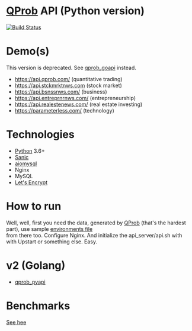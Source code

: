 # [QProb](https://github.com/xenu256/QProb) API (Python version)
[![Build Status](https://travis-ci.org/xenu256/qprob_pyapi.svg?branch=master)](https://travis-ci.org/xenu256/qprob_pyapi)

# Demo(s)

This version is deprecated. See [qprob_goapi](https://github.com/xenu256/qprob_goapi) instead.

* https://api.qprob.com/ (quantitative trading)
* https://api.stckmrktnws.com (stock market)
* https://api.bsnssnws.com/ (business)
* https://api.entreprnrnws.com/ (entrepreneurship)
* https://api.realestenews.com/ (real estate investing)
* https://parameterless.com/ (technology)

# Technologies

* [Python](https://github.com/python/cpython) 3.6+
* [Sanic](https://github.com/channelcat/sanic)
* [aiomysql](https://github.com/aio-libs/aiomysql)
* Nginx
* MySQL
* [Let's Encrypt](https://letsencrypt.org/)

# How to run

Well, well, first you need the data, generated by [QProb](https://github.com/xenu256/QProb)
(that's the hardest part), use sample [environments file](https://github.com/xenu256/QProb/blob/master/.env.sample)  
from there too. Configure Nginx. And initialize the api_server/api.sh with with Upstart or something else. Easy.

# v2 (Golang)

* [qprob_pyapi](https://github.com/xenu256/qprob_pyapi)

# Benchmarks

[See hee](https://github.com/xenu256/QProb/blob/master/BENCHMARKS.md)
